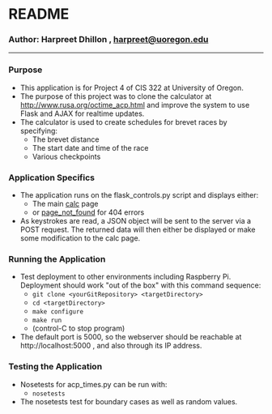 # README #

### Author: Harpreet Dhillon , harpreet@uoregon.edu ###

---

### Purpose ###
* This application is for Project 4 of CIS 322 at University of Oregon.
* The purpose of this project was to clone the calculator at http://www.rusa.org/octime_acp.html and improve the system to use Flask and AJAX for realtime updates.
* The calculator is used to create schedules for brevet races by specifying:
  * The brevet distance
  * The start date and time of the race
  * Various checkpoints

### Application Specifics ###
* The application runs on the flask_controls.py script and displays either:
  * The main [calc](templates/calc.html) page
  * or [page_not_found](templates/page_not_found.html) for 404 errors
* As keystrokes are read, a JSON object will be sent to the server via a POST request. The returned data will then either be displayed or make some modification to the calc page.

### Running the Application ###
* Test deployment to other environments including Raspberry Pi.  Deployment 
  should work "out of the box" with this command sequence:
  * `git clone <yourGitRepository> <targetDirectory>`
  * `cd <targetDirectory>`
  * `make configure`
  * `make run`
  * (control-C to stop program)
* The default port is 5000, so the webserver should be reachable at http://localhost:5000 , and also through its IP address.
 
### Testing the Application ###
* Nosetests for acp_times.py can be run with:
  * `nosetests`
* The nosetests test for boundary cases as well as random values.
